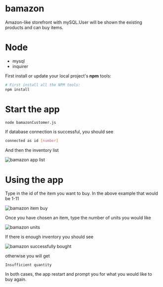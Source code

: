# bamazon
 Amazon-like storefront with mySQL.User will be shown the existing products and can buy items.

# Node

*  mysql
*  inquirer

First install or update your local project's **npm** tools:

```bash
# First install all the NPM tools:
npm install
```
# Start the app

```bash
node bamazonCustomer.js
```

If database connection is successful, you should see
```bash
connected as id [number]
```

And then the inventory list

![bamazon app list](http://imgur.com/EHDkDKp.png)

# Using the app

Type in the id of the item you want to buy. In the above example that would be 1-11

![bamazon item buy](http://imgur.com/ypJmxLn.png)

Once you have chosen an item, type the number of units you would like

![bamazon units](http://imgur.com/isuw8rC.png)

If there is enough inventory you should see

![bamazon successfully bought](http://imgur.com/LCqN3FK.png)

otherwise you will get
```node
Insufficient quantity
```

In both cases, the app restart and prompt you for what you would like to buy again.
 


